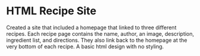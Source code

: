 # HTML Recipe Site
Created a site that included a homepage that linked to three different recipes. Each recipe page contains the name, author, an image, description, ingredient list, and directions. They also link back to the homepage at the very bottom of each recipe. A basic html design with no styling.